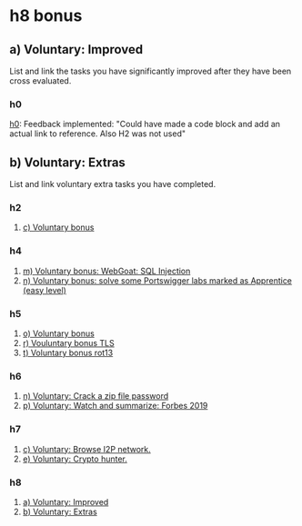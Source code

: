 # h8 bonus
## a) Voluntary: Improved
<p>List and link the tasks you have significantly improved after they have been cross evaluated.</p>

### h0
[h0](https://github.com/bht292/InformationSecurity/blob/main/h1-hello-world.md): Feedback implemented: "Could have made a code block and add an actual link to reference. Also H2 was not used"

## b) Voluntary: Extras
List and link voluntary extra tasks you have completed.
### h2
1. [c) Voluntary bonus](https://github.com/bht292/InformationSecurity/blob/main/homework-h2.md#attack-story---a-cybersecurity-incident-the-supply-chain-compromise)
### h4
1. [m) Voluntary bonus: WebGoat: SQL Injection](https://github.com/bht292/InformationSecurity/blob/main/homework-h4.md#m-voluntary-bonus-webgoat-sql-injection)
2. [n) Voluntary bonus: solve some Portswigger labs marked as Apprentice (easy level)](https://github.com/bht292/InformationSecurity/blob/main/homework-h4.md#n-voluntary-bonus-solve-some-portswigger-labs-marked-as-apprentice-easy-level)
### h5
1. [o) Voluntary bonus](https://github.com/bht292/InformationSecurity/blob/main/homework-h5.md#o-voluntary-bonus-frequency-distribution-of-letters)
2. [r) Vouluntary bonus TLS](https://github.com/bht292/InformationSecurity/blob/main/homework-h5.md#r-voluntary-bonus-tls)
3. [t) Voluntary bonus rot13](https://github.com/bht292/InformationSecurity/blob/main/homework-h5.md#t-voluntary-bonus-rot13)
### h6
1. [n) Voluntary: Crack a zip file password](https://github.com/bht292/InformationSecurity/blob/main/homework-h6.md#n-voluntary-crack-a-zip-file-password)
2. [p) Voluntary: Watch and summarize: Forbes 2019](https://github.com/bht292/InformationSecurity/blob/main/homework-h6.md#p-voluntary-watch-and-summarize-forbes-2019-jackpotting-atms-automated-teller-machines-presented-in-disobey-2019)
### h7
1. [c) Voluntary: Browse I2P network.](https://github.com/bht292/InformationSecurity/blob/main/homework-h7.md#c-voluntary-browse-i2p-network-install-necessary-software)
2. [e) Voluntary: Crypto hunter.](https://github.com/bht292/InformationSecurity/blob/main/homework-h7.md#voluntary-crypto-hunter)

### h8
1. [a) Voluntary: Improved](https://github.com/bht292/InformationSecurity/blob/main/homework-h8.md#a-voluntary-improved)
2. [b) Voluntary: Extras](https://github.com/bht292/InformationSecurity/blob/main/homework-h8.md#b-voluntary-extras)
